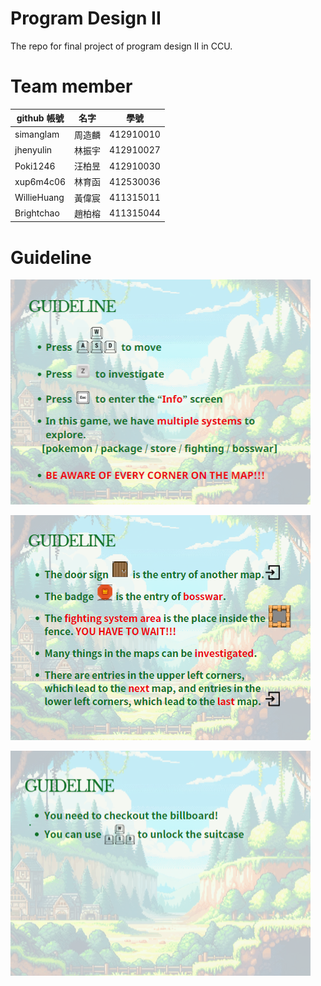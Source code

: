 # Program Design II

The repo for final project of program design II in CCU.

# Team member

| github 帳號 | 名字 | 學號 |
| ----- | ----- | ----- |
| simanglam | 周造麟 | 412910010 |
| jhenyulin | 林振宇 | 412910027 | 
| Poki1246 | 汪柏昱 | 412910030 | 
| xup6m4c06 | 林育函 | 412530036 | 
| WillieHuang | 黃偉宸 | 411315011 | 
| Brightchao | 趙柏榕 | 411315044 | 

# Guideline

![image](https://github.com/simanglam/Program_Design_II/blob/map/assets/guideline1.png)

![image](https://github.com/simanglam/Program_Design_II/blob/map/assets/guideline2.png)

![image](https://github.com/simanglam/Program_Design_II/blob/map/assets/guideline3.png)

